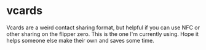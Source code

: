 # vcards

Vcards are a weird contact sharing format, but helpful if you can use NFC or other sharing on the flipper zero.  This is the one I'm currently using.  Hope it helps someone else make their own and saves some time.
